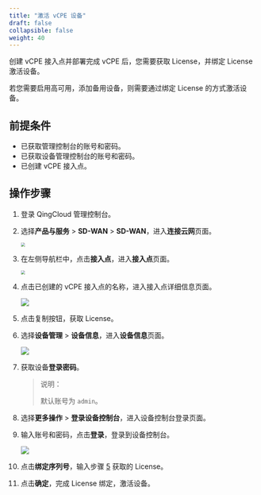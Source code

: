```yaml
---
title: "激活 vCPE 设备"
draft: false
collapsible: false
weight: 40
---
```


创建 vCPE 接入点并部署完成 vCPE 后，您需要获取 License，并绑定 License 激活设备。

若您需要启用高可用，添加备用设备，则需要通过绑定 License 的方式激活设备。

## 前提条件

- 已获取管理控制台的账号和密码。
- 已获取设备管理控制台的账号和密码。
- 已创建 vCPE 接入点。

## 操作步骤

1. 登录 QingCloud 管理控制台。

2. 选择**产品与服务** > **SD-WAN** > **SD-WAN**，进入**连接云网**页面。

   <img src="../../_images/qs_cloud_network.png" style="zoom:50%;" />

3. 在左侧导航栏中，点击**接入点**，进入**接入点**页面。

   <img src="../../_images/qs_light_access.png" style="zoom:50%;" />

4. 点击已创建的 vCPE 接入点的名称，进入接入点详细信息页面。

   ![](../../_images/um_vcpe_license.png)

5. <span id="jump">点击复制按钮，获取 License。</span>

6. 选择**设备管理** > **设备信息**，进入**设备信息**页面。

   ![](../../_images/um_equip_info.png)

7. 获取设备**登录密码**。

   > 说明：
   >
   > 默认账号为 <code>admin</code>。

8. 选择**更多操作** > **登录设备控制台**，进入设备控制台登录页面。

9. 输入账号和密码，点击**登录**，登录到设备控制台。

   ![](../../_images/um_equip_license.png)

10. 点击**绑定序列号**，输入步骤 <a href="#jummp">5</a> 获取的 License。

11. 点击**确定**，完成 License 绑定，激活设备。

